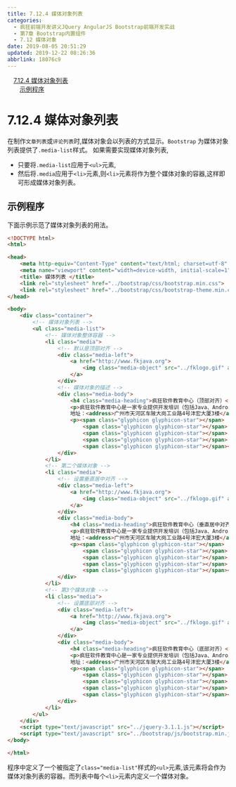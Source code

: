 ```yaml
---
title: 7.12.4 媒体对象列表
categories: 
  - 疯狂前端开发讲义JQuery AngularJS Bootstrap前端开发实战
  - 第7章 Bootstrap内置组件
  - 7.12 媒体对象
date: 2019-08-05 20:51:29
updated: 2019-12-22 08:26:36
abbrlink: 18076c9
---
```

<div id='my_toc'><a href="/JavaReadingNotes/18076c9/#7-12-4-媒体对象列表" class="header_1">7.12.4 媒体对象列表</a><br><a href="/JavaReadingNotes/18076c9/#示例程序" class="header_2">示例程序</a><br></div>
<style>.header_1{margin-left: 1em;}.header_2{margin-left: 2em;}.header_3{margin-left: 3em;}.header_4{margin-left: 4em;}.header_5{margin-left: 5em;}.header_6{margin-left: 6em;}</style>
<!--more-->
<script>if (navigator.platform.search('arm')==-1){document.getElementById('my_toc').style.display = 'none';}var e,p = document.getElementsByTagName('p');while (p.length>0) {e = p[0];e.parentElement.removeChild(e);}</script>

<!--end-->
<!--SSTStart-->
# 7.12.4 媒体对象列表 #
在制作`文章列表`或`评论列表`时,媒体对象会以列表的方式显示。`Bootstrap` 为媒体对象列表提供了`.media-list`样式。
如果需要实现媒体对象列表,
- 只要将`.media-list`应用于`<ul>`元素,
- 然后将`.media`应用于`<li>`元素,则`<li>`元素将作为整个媒体对象的容器,这样即可形成媒体对象列表。

## 示例程序 ##
下面示例示范了媒体对象列表的用法。
```html
<!DOCTYPE html>
<html>

<head>
    <meta http-equiv="Content-Type" content="text/html; charset=utf-8" />
    <meta name="viewport" content="width=device-width, initial-scale=1">
    <title> 媒体列表 </title>
    <link rel="stylesheet" href="../bootstrap/css/bootstrap.min.css">
    <link rel="stylesheet" href="../bootstrap/css/bootstrap-theme.min.css">
</head>

<body>
    <div class="container">
        <!-- 媒体对象列表 -->
        <ul class="media-list">
            <!-- 媒体对象整体容器 -->
            <li class="media">
                <!-- 默认是顶部对齐 -->
                <div class="media-left">
                    <a href="http://www.fkjava.org">
                        <img class="media-object" src="../fklogo.gif" alt="疯狂软件">
                    </a>
                </div>
                <!-- 媒体对象的描述 -->
                <div class="media-body">
                    <h4 class="media-heading">疯狂软件教育中心（顶部对齐）</h4>
                    <p>疯狂软件教育中心是一家专业提供开发培训（包括Java、Android、前端、iOS等课程）的培训机构。</p>
                    地址：<address>广州市天河区车陂大岗工业路4号沣宏大厦3楼</address>
                    <p><span class="glyphicon glyphicon-star"></span>
                        <span class="glyphicon glyphicon-star"></span>
                        <span class="glyphicon glyphicon-star"></span>
                        <span class="glyphicon glyphicon-star"></span>
                        <span class="glyphicon glyphicon-star"></span></p>
                </div>
            </li>
            <!-- 第二个媒体对象 -->
            <li class="media">
                <!-- 设置垂直居中对齐 -->
                <div class="media-left">
                    <a href="http://www.fkjava.org">
                        <img class="media-object" src="../fklogo.gif" alt="疯狂软件">
                    </a>
                </div>
                <div class="media-body">
                    <h4 class="media-heading">疯狂软件教育中心（垂直居中对齐）</h4>
                    <p>疯狂软件教育中心是一家专业提供开发培训（包括Java、Android、前端、iOS等课程）的培训机构。</p>
                    地址：<address>广州市天河区车陂大岗工业路4号沣宏大厦3楼</address>
                    <p><span class="glyphicon glyphicon-star"></span>
                        <span class="glyphicon glyphicon-star"></span>
                        <span class="glyphicon glyphicon-star"></span>
                        <span class="glyphicon glyphicon-star"></span>
                        <span class="glyphicon glyphicon-star"></span></p>
                </div>
            </li>
            <!-- 第3个媒体对象 -->
            <li class="media">
                <!-- 设置底部对齐 -->
                <div class="media-left">
                    <a href="http://www.fkjava.org">
                        <img class="media-object" src="../fklogo.gif" alt="疯狂软件">
                    </a>
                </div>
                <div class="media-body">
                    <h4 class="media-heading">疯狂软件教育中心（底部对齐）</h4>
                    <p>疯狂软件教育中心是一家专业提供开发培训（包括Java、Android、前端、iOS等课程）的培训机构。</p>
                    地址：<address>广州市天河区车陂大岗工业路4号沣宏大厦3楼</address>
                    <p><span class="glyphicon glyphicon-star"></span>
                        <span class="glyphicon glyphicon-star"></span>
                        <span class="glyphicon glyphicon-star"></span>
                        <span class="glyphicon glyphicon-star"></span>
                        <span class="glyphicon glyphicon-star"></span></p>
                </div>
            </li>
        </ul>
    </div>
    <script type="text/javascript" src="../jquery-3.1.1.js"></script>
    <script type="text/javascript" src="../bootstrap/js/bootstrap.min.js"></script>
</body>

</html>
```
程序中定义了一个被指定了`class="media-list"`样式的`<ul>`元素,该元素将会作为媒体对象列表的容器。而列表中每个`<li>`元素内定义一个媒体对象。
<!--SSTStop-->

